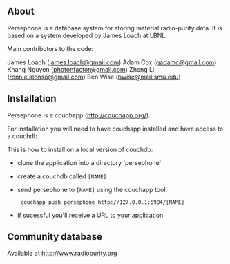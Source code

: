 
About
-----

Persephone is a database system for storing material radio-purity data.
It is based on a system developed by James Loach at LBNL.

Main contributors to the code:

   James Loach (james.loach@gmail.com)
   Adam Cox (gadamc@gmail.com)
   Khang Nguyen (photonfactor@gmail.com)
   Zheng Li (ronnie.alonso@gmail.com)
   Ben Wise (bwise@mail.smu.edu)

Installation
------------

Persephone is a couchapp (http://couchapp.org/).

For installation you will need to have couchapp installed and have access to a couchdb.

This is how to install on a local version of couchdb:

  - clone the application into a directory 'persephone'
  - create a couchdb called `[NAME]`
  - send persephone to `[NAME]` using the couchapp tool:

         couchapp push persephone http://127.0.0.1:5984/[NAME]

  - if sucessful you'll receive a URL to your application

Community database
------------------

Available at http://www.radiopurity.org

